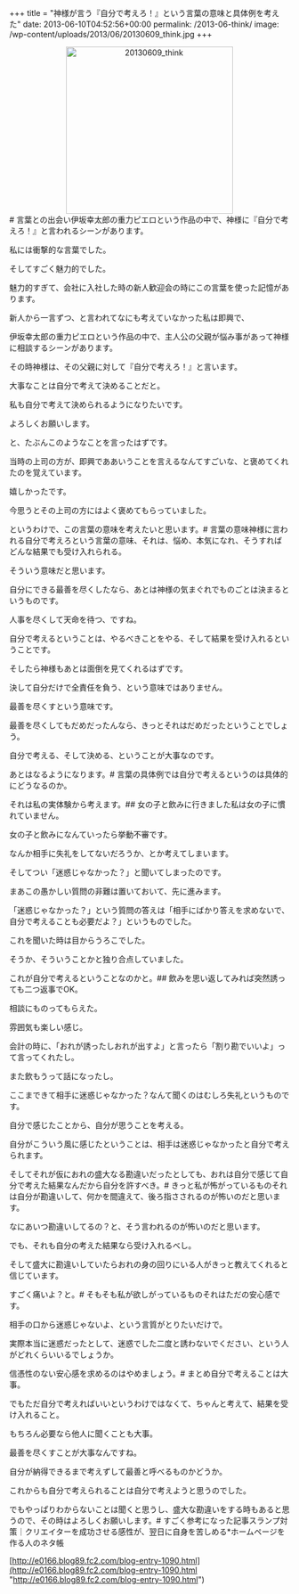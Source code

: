 +++
title = "神様が言う『自分で考えろ！』という言葉の意味と具体例を考えた"
date: 2013-06-10T04:52:56+00:00
permalink: /2013-06-think/
image: /wp-content/uploads/2013/06/20130609_think.jpg
+++
</p> <div style="text-align: center;">
  <img src="http://5000164.jp/wp-content/uploads/2013/06/20130609_think-300x300.jpg" alt="20130609_think" width="300" height="300" class="aligncenter size-medium wp-image-761" srcset="http://5000164.jp/wp-content/uploads/2013/06/20130609_think-300x300.jpg 300w, http://5000164.jp/wp-content/uploads/2013/06/20130609_think-150x150.jpg 150w, http://5000164.jp/wp-content/uploads/2013/06/20130609_think.jpg 800w" sizes="(max-width: 300px) 100vw, 300px" />
</div></a># 言葉との出会い伊坂幸太郎の重力ピエロという作品の中で、神様に『自分で考えろ！』と言われるシーンがあります。
  
私には衝撃的な言葉でした。
  
そしてすごく魅力的でした。
  
魅力的すぎて、会社に入社した時の新人歓迎会の時にこの言葉を使った記憶があります。
  
新人から一言ずつ、と言われてなにも考えていなかった私は即興で、
  

  
伊坂幸太郎の重力ピエロという作品の中で、主人公の父親が悩み事があって神様に相談するシーンがあります。
  
その時神様は、その父親に対して『自分で考えろ！』と言います。
  
大事なことは自分で考えて決めることだと。
  
私も自分で考えて決められるようになりたいです。
  
よろしくお願いします。
  

  
と、たぶんこのようなことを言ったはずです。
  
当時の上司の方が、即興でああいうことを言えるなんてすごいな、と褒めてくれたのを覚えています。
  
嬉しかったです。
  
今思うとその上司の方にはよく褒めてもらっていました。
  
というわけで、この言葉の意味を考えたいと思います。# 言葉の意味神様に言われる自分で考えろという言葉の意味、それは、悩め、本気になれ、そうすればどんな結果でも受け入れられる。
  
そういう意味だと思います。
  
自分にできる最善を尽くしたなら、あとは神様の気まぐれでものごとは決まるというものです。
  
人事を尽くして天命を待つ、ですね。
  
自分で考えるということは、やるべきことをやる、そして結果を受け入れるということです。
  
そしたら神様もあとは面倒を見てくれるはずです。
  
決して自分だけで全責任を負う、という意味ではありません。
  
最善を尽くすという意味です。
  
最善を尽くしてもだめだったんなら、きっとそれはだめだったということでしょう。
  
自分で考える、そして決める、ということが大事なのです。
  
あとはなるようになります。# 言葉の具体例では自分で考えるというのは具体的にどうなるのか。
  
それは私の実体験から考えます。## 女の子と飲みに行きました私は女の子に慣れていません。
  
女の子と飲みになんていったら挙動不審です。
  
なんか相手に失礼をしてないだろうか、とか考えてしまいます。
  
そしてつい「迷惑じゃなかった？」と聞いてしまったのです。
  
まあこの愚かしい質問の非難は置いておいて、先に進みます。
  
「迷惑じゃなかった？」という質問の答えは「相手にばかり答えを求めないで、自分で考えることも必要だよ？」というものでした。
  
これを聞いた時は目からうろこでした。
  
そうか、そういうことかと独り合点していました。
  
これが自分で考えるということなのかと。## 飲みを思い返してみれば突然誘っても二つ返事でOK。
  
相談にものってもらえた。
  
雰囲気も楽しい感じ。
  
会計の時に、「おれが誘ったしおれが出すよ」と言ったら「割り勘でいいよ」って言ってくれたし。
  
また飲もうって話になったし。
  
ここまできて相手に迷惑じゃなかった？なんて聞くのはむしろ失礼というものです。
  
自分で感じたことから、自分が思うことを考える。
  
自分がこういう風に感じたということは、相手は迷惑じゃなかったと自分で考えられます。
  
そしてそれが仮におれの盛大なる勘違いだったとしても、おれは自分で感じて自分で考えた結果なんだから自分を許すべき。# きっと私が怖がっているものそれは自分が勘違いして、何かを間違えて、後ろ指さされるのが怖いのだと思います。
  
なにあいつ勘違いしてるの？と、そう言われるのが怖いのだと思います。
  
でも、それも自分の考えた結果なら受け入れるべし。
  
そして盛大に勘違いしていたらおれの身の回りにいる人がきっと教えてくれると信じています。
  
すごく痛いよ？と。# そもそも私が欲しがっているものそれはただの安心感です。
  
相手の口から迷惑じゃないよ、という言質がとりたいだけで。
  
実際本当に迷惑だったとして、迷惑でした二度と誘わないでください、という人がどれくらいいるでしょうか。
  
信憑性のない安心感を求めるのはやめましょう。# まとめ自分で考えることは大事。
  
でもただ自分で考えればいいというわけではなくて、ちゃんと考えて、結果を受け入れること。
  
もちろん必要なら他人に聞くことも大事。
  
最善を尽くすことが大事なんですね。
  
自分が納得できるまで考えずして最善と呼べるものかどうか。
  
これからも自分で考えられることは自分で考えようと思うのでした。
  
でもやっぱりわからないことは聞くと思うし、盛大な勘違いをする時もあると思うので、その時はよろしくお願いします。# すごく参考になった記事スランプ対策｜クリエイターを成功させる感性が、翌日に自身を苦しめる*ホームページを作る人のネタ帳
  
[http://e0166.blog89.fc2.com/blog-entry-1090.html](http://e0166.blog89.fc2.com/blog-entry-1090.html "http://e0166.blog89.fc2.com/blog-entry-1090.html")
